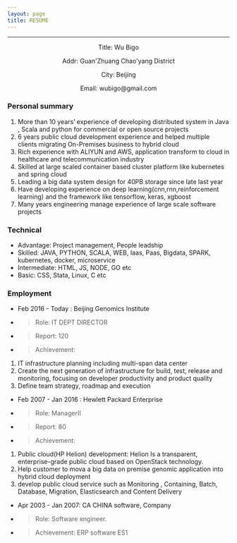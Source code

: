 ```yaml
---
layout: page
title: RESUME
---
```




---
<p align="center">Title: Wu Bigo</p>
<p align="center">Addr: Guan'Zhuang Chao'yang District</p>
<p align="center">City: Beijing</p>
<p align="center">Email: wubigo@gmail.com</p>



### Personal summary

>
1. More than 10 years’ experience of developing  distributed system in Java , Scala and python
for commercial or open source projects
2. 6 years public cloud development experience and helped multiple clients migrating On-Premises business to hybrid cloud
3. Rich experience with ALIYUN and AWS, application transform to cloud in healthcare and telecommunication industry
4. Skilled at large scaled container based cluster platform like kubernetes and spring cloud
5. Leading a big data system design for 40PB storage since late last year
6. Have developing experience on deep learning(cnn,rnn,reinforcement learning) and the framework like tensorflow, keras, xgboost
7. Many years engineering manage experience of large scale software projects



### Technical

- Advantage: Project management, People leadship
- Skilled: JAVA, PYTHON, SCALA, WEB, Iaas, Paas, Bigdata, SPARK, kubernetes, docker, microservice
- Intermediate: HTML, JS, NODE, GO etc
- Basic: CSS, Stata, Linux, C etc

### Employment
- Feb 2016 - Today : Beijing Genomics Institute

- > Role: IT DEPT DIRECTOR
- > Report: 120
- > Achievement:
1. IT infrastructure planning including multi-span data center
2. Create the next generation of infrastructure for build, test, release and monitoring, focusing on developer productivity and product quality
3. Define team strategy, roadmap and execution

- Feb 2007 - Jan 2016 : Hewlett Packard Enterprise

- > Role: ManagerII
- > Report: 80
- > Achievement:
1. Public cloud(HP Helion) development: Helion Is a transparent, enterprise-grade public cloud based on OpenStack technology.
2. Help customer to mova a big data on premise genomic application into hybrid cloud deployment
3. develop public cloud service such as Monitoring , Containing, Batch, Database, Migration, Elasticsearch and Content Delivery

- Apr 2003 - Jan 2007: CA CHINA software, Company

- > Role: Software engineer.
- > Achievement: ERP software ES1
